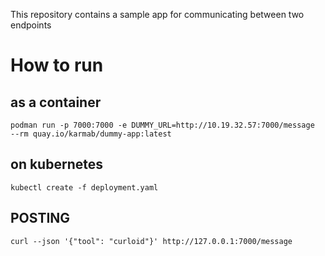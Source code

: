 This repository contains a sample app for communicating between two endpoints

# How to run

## as a container

```
podman run -p 7000:7000 -e DUMMY_URL=http://10.19.32.57:7000/message  --rm quay.io/karmab/dummy-app:latest
```

## on kubernetes

```
kubectl create -f deployment.yaml
```

## POSTING

```
curl --json '{"tool": "curloid"}' http://127.0.0.1:7000/message
```
